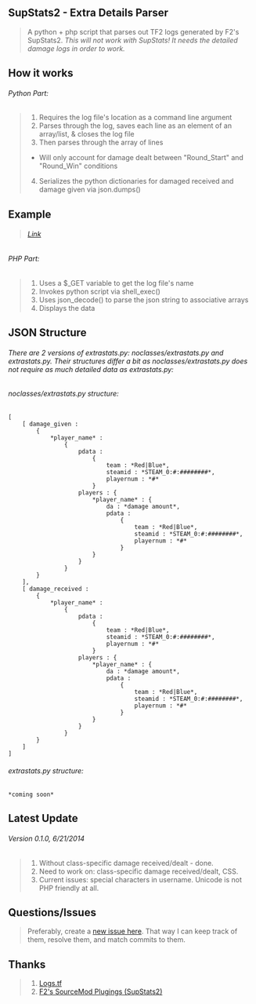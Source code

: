 ## SupStats2 - Extra Details Parser
> A python + php script that parses out TF2 logs generated by F2's SupStats2. *This will not work with SupStats! It needs the detailed damage logs in order to work.*


## How it works
###### Python Part:
> 1. Requires the log file's location as a command line argument
> 2. Parses through the log, saves each line as an element of an array/list, & closes the log file
> 3. Then parses through the array of lines
>	* Will only account for damage dealt between "Round_Start" and "Round_Win" conditions
> 4. Serializes the python dictionaries for damaged received and damage given via json.dumps()


## Example
> ###### [Link](http://mnemyx.net/tfstats/index.php?log=l0620012)


###### PHP Part:
> 1. Uses a $_GET variable to get the log file's name
> 2. Invokes python script via shell_exec()
> 3. Uses json_decode() to parse the json string to associative arrays
> 4. Displays the data


## JSON Structure
###### There are 2 versions of extrastats.py: *noclasses/extrastats.py* and *extrastats.py*. Their structures differ a bit as *noclasses/extrastats.py* does not require as much detailed data as *extrastats.py*:

###### *noclasses/extrastats.py* structure:
	[ 
		[ damage_given : 
			{ 
				*player_name* : 
					{
						pdata : 
							{
								team : *Red|Blue*,
								steamid : *STEAM_0:#:########*,
								playernum : *#*
							}
						players : {
							*player_name* : {
								da : *damage amount*,
								pdata : 
									{
										team : *Red|Blue*,
										steamid : *STEAM_0:#:########*,
										playernum : *#*
									}
							}
						}
					}
			}
		],
		[ damage_received : 
			{ 
				*player_name* : 
					{
						pdata : 
							{
								team : *Red|Blue*,
								steamid : *STEAM_0:#:########*,
								playernum : *#*
							}
						players : {
							*player_name* : {
								da : *damage amount*,
								pdata : 
									{
										team : *Red|Blue*,
										steamid : *STEAM_0:#:########*,
										playernum : *#*
									}
							}
						}
					}
			}
		]
	]


###### *extrastats.py* structure:
	*coming soon*

## Latest Update
###### Version 0.1.0, 6/21/2014
> 1. Without class-specific damage received/dealt - done.
> 2. Need to work on: class-specific damage received/dealt, CSS. 
> 3. Current issues: special characters in username. Unicode is not PHP friendly at all.

## Questions/Issues
> Preferably, create a [new issue here](https://github.com/mnemyx/logstfextra/issues/new). That way I can keep track of them, resolve them, and match commits to them.

## Thanks
> 1. [Logs.tf](https://logs.tf)
> 2. [F2's SourceMod Plugings (SupStats2)](http://teamfortress.tv/thread/13598/?page=1#post-1)